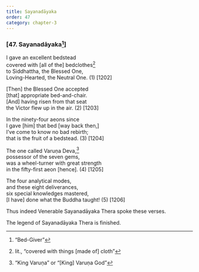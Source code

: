 ```yaml
---
title: Sayanadāyaka
order: 47
category: chapter-3
---
```


### \[47. Sayanadāyaka[^1]\]

I gave an excellent bedstead  
covered with \[all of the\] bedclothes[^2]  
to Siddhattha, the Blessed One,  
Loving-Hearted, the Neutral One. (1) \[1202\]

\[Then\] the Blessed One accepted  
\[that\] appropriate bed-and-chair.  
\[And\] having risen from that seat  
the Victor flew up in the air. (2) \[1203\]

In the ninety-four aeons since  
I gave \[him\] that bed \[way back then,\]  
I’ve come to know no bad rebirth;  
that is the fruit of a bedstead. (3) \[1204\]

The one called Varuṇa Deva,[^3]  
possessor of the seven gems,  
was a wheel-turner with great strength  
in the fifty-first aeon \[hence\]. (4) \[1205\]

The four analytical modes,  
and these eight deliverances,  
six special knowledges mastered,  
\[I have\] done what the Buddha taught! (5) \[1206\]

Thus indeed Venerable Sayanadāyaka Thera spoke these verses.

The legend of Sayanadāyaka Thera is finished.

[^1]: “Bed-Giver”

[^2]: lit., “covered with things \[made of\] cloth”

[^3]: “King Varuṇa” or “\[King\] Varuṇa God”
